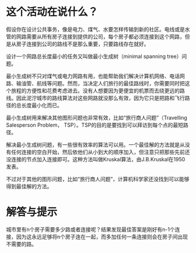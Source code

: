 # 这个活动在说什么？
假设你在设计公共事务，像是电力、煤气、水要怎样传输到新的社区。电线或是水管的网路需要从所有房子连接到提供的公司，每个房子都必须连接到这个网路，但是从房子连接到公司的路线不是那么重要，只要路线存在就好。

设计一个网路总长度最小的任务又叫做最小生成树（minimal spanning tree）问题。

最小生成树不只对煤气或电力网路有用，也能帮助我们解决计算机网络、电话网路、输油管、航线等问题。然而，当决定人们旅行的最佳路线时，你需要同时把这个旅程的方便性和花费考虑进去。没有人想要因为更便宜的机票而去绕更远的路线。因此泥泞城市的路线算法对这些网路就没那么有效，因为它只是把路和飞行路径的总长度最小化而已。

最小生成树用来解决其他图形问题也非常有效，比如“旅行商人问题”（Travelling Salesperson Problem， TSP）。TSP的目的是要找到可以拜访到每个点的最短路径。

解决最小生成树问题，有一些很有效率的算法可以用。一个最佳解的方法就是从没有任何连接的空白开始，然后依他们从小到大的顺序加入，但注意只把那些先前还没连接的节点加入连接即可。这种方法叫做Kruskal算法，由J.B.Kruskal在1950发表。

不过对于其他的图形问题，比如“旅行商人问题”，计算机科学家还没找到可以能够得到最佳解的方法。

# 解答与提示
城市里有n个房子需要多少路或者连接呢？结果发现最佳答案是刚好有n-1个连接，因为这永远足够将n个房子连在一起，而多加任何一条连接则会在房子间出现不需要的路。

